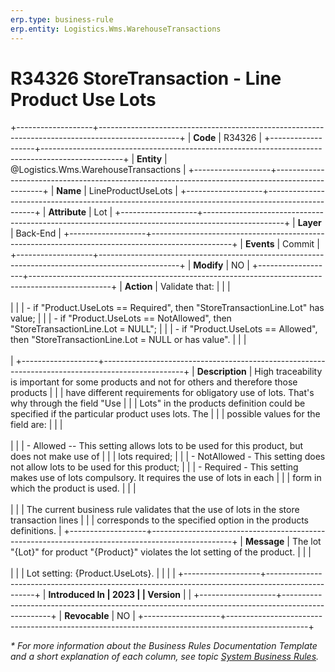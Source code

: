 ```yaml
---
erp.type: business-rule
erp.entity: Logistics.Wms.WarehouseTransactions
---
```


# R34326 StoreTransaction - Line Product Use Lots
+-------------------+--------------------------------------------------------------------------------------------------+
| **Code**          | R34326                                                                                           |
+-------------------+--------------------------------------------------------------------------------------------------+
| **Entity**        | @Logistics.Wms.WarehouseTransactions                                                             |
+-------------------+--------------------------------------------------------------------------------------------------+
| **Name**          | LineProductUseLots                                                                               |
+-------------------+--------------------------------------------------------------------------------------------------+
| **Attribute**     | Lot                                                                                              |
+-------------------+--------------------------------------------------------------------------------------------------+
| **Layer**         | Back-End                                                                                         |
+-------------------+--------------------------------------------------------------------------------------------------+
| **Events**        | Commit                                                                                           |
+-------------------+--------------------------------------------------------------------------------------------------+
| **Modify**        | NO                                                                                               |
+-------------------+--------------------------------------------------------------------------------------------------+
| **Action**        | Validate that:                                                                                   |
|                   | <br/><br/>                                                                                       |
|                   | -   if \"Product.UseLots == Required\", then \"StoreTransactionLine.Lot\" has value;             |
|                   | -   if \"Product.UseLots == NotAllowed\", then \"StoreTransactionLine.Lot = NULL\";              |
|                   | -   if \"Product.UseLots == Allowed\", then \"StoreTransactionLine.Lot = NULL or has value\".    |
|                   | <br/><br/>                                                                                       |
+-------------------+--------------------------------------------------------------------------------------------------+
| **Description**   | High traceability is important for some products and not for others and therefore those products |
|                   | have different requirements for obligatory use of lots. That's why through the field \"Use       |
|                   | Lots\" in the products definition could be specified if the particular product uses lots. The    |
|                   | possible values for the field are:                                                               |
|                   | <br/><br/>                                                                                       |
|                   | -   Allowed -- This setting allows lots to be used for this product, but does not make use of    |
|                   |     lots required;                                                                               |
|                   | -   NotAllowed - This setting does not allow lots to be used for this product;                   |
|                   | -   Required - This setting makes use of lots compulsory. It requires the use of lots in each    |
|                   |     form in which the product is used.                                                           |
|                   | <br/><br/>                                                                                       |
|                   | The current business rule validates that the use of lots in the store transaction lines          |
|                   | corresponds to the specified option in the products definitions.                                 |
+-------------------+--------------------------------------------------------------------------------------------------+
| **Message**       | The lot "{Lot}" for product "{Product}" violates the lot setting of the product.                 |
|                   | <br/><br/>                                                                                       |
|                   | Lot setting: {Product.UseLots}.                                                                  |
|                   |                                                                                                  |
+-------------------+--------------------------------------------------------------------------------------------------+
| **Introduced In   | 2023                                                                                             |
| Version**         |                                                                                                  |
+-------------------+--------------------------------------------------------------------------------------------------+
| **Revocable**     | NO                                                                                               |
+-------------------+--------------------------------------------------------------------------------------------------+

*\* For more information about the Business Rules Documentation Template and a short explanation of each column, see
topic [System Business Rules](../templates/template-description-system-business-rules.md).*
